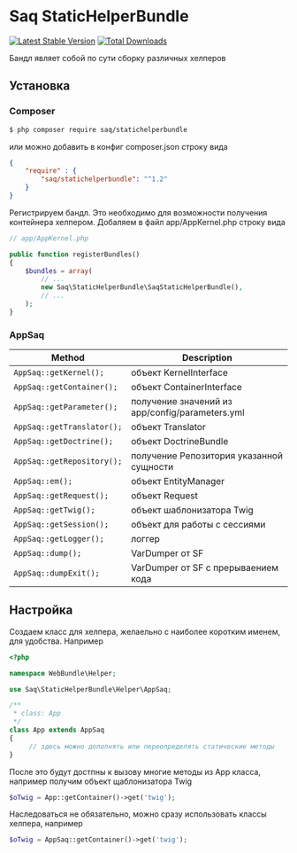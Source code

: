 Saq StaticHelperBundle
=================
[![Latest Stable Version](https://poser.pugx.org/saq/statichelperbundle/v/stable)](https://packagist.org/packages/saq/statichelperbundle)
[![Total Downloads](https://poser.pugx.org/saq/statichelperbundle/downloads)](https://packagist.org/packages/saq/statichelperbundle)

Бандл являет собой по сути сборку различных хелперов

Установка
------------

### Composer
```bash
$ php composer require saq/statichelperbundle
```
или можно добавить в конфиг composer.json строку вида
```json
{
    "require" : {
        "saq/statichelperbundle": "^1.2"
    }
}
```
Регистрируем бандл. Это необходимо для возможности получения контейнера хелпером.
Добаляем в файл app/AppKernel.php строку вида

```php
// app/AppKernel.php

public function registerBundles()
{
    $bundles = array(
        // ...
        new Saq\StaticHelperBundle\SaqStaticHelperBundle(),
        // ...
    );
}
```

### AppSaq

Method                                              | Description
--------------------------------------------------- | --------------------------------------------------
`AppSaq::getKernel();`                              | объект KernelInterface
`AppSaq::getContainer();`                           | объект ContainerInterface
`AppSaq::getParameter();`                           | получение значений из app/config/parameters.yml
`AppSaq::getTranslator();`                          | объект Translator
`AppSaq::getDoctrine();`                            | объект DoctrineBundle
`AppSaq::getRepository();`                          | получение Репозитория указанной сущности
`AppSaq::em();`                                     | объект EntityManager
`AppSaq::getRequest();`                        		| объект Request
`AppSaq::getTwig();`                                | объект шаблонизатора Twig
`AppSaq::getSession();`                             | объект для работы с сессиями
`AppSaq::getLogger();`                              | логгер
`AppSaq::dump();`                                   | VarDumper от SF
`AppSaq::dumpExit();`                               | VarDumper от SF c прерываением кода


Настройка
-------------
Создаем класс для хелпера, желаельно с наиболее коротким именем, для удобства.
Например
```php
<?php

namespace WebBundle\Helper;

use Saq\StaticHelperBundle\Helper\AppSaq;

/**
 * class: App
 */
class App extends AppSaq
{ 
	 // здесь можно дополнять или переопределять статические методы
}
```
После это будут достпны к вызову многие методы из App класса, например
получим объект щаблонизатора Twig
```php
$oTwig = App::getContainer()->get('twig');
```

Наследоваться не обязательно, можно сразу использовать классы хелпера, например
```php
$oTwig = AppSaq::getContainer()->get('twig');
```